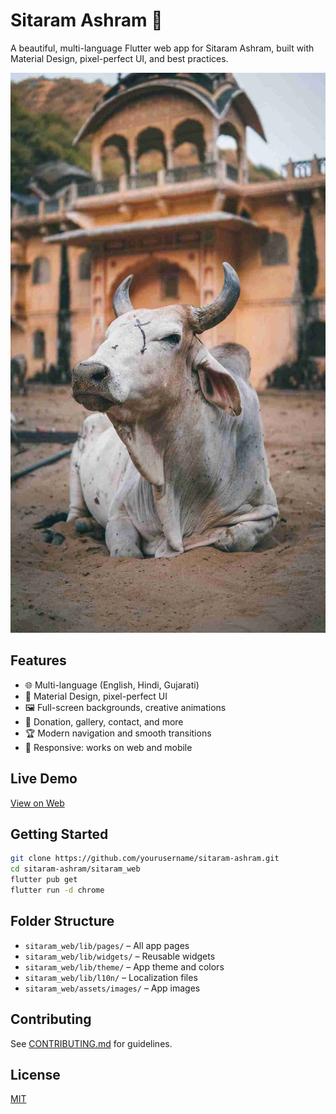 # Sitaram Ashram 🐄

A beautiful, multi-language Flutter web app for Sitaram Ashram, built with Material Design, pixel-perfect UI, and best practices.

![screenshot](sitaram_web/assets/images/herd_sunset.jpg)

## Features
- 🌐 Multi-language (English, Hindi, Gujarati)
- 🎨 Material Design, pixel-perfect UI
- 🖼️ Full-screen backgrounds, creative animations
- 💸 Donation, gallery, contact, and more
- 🏆 Modern navigation and smooth transitions
- 📱 Responsive: works on web and mobile

## Live Demo
[View on Web](https://your-demo-link.com)

## Getting Started

```sh
git clone https://github.com/yourusername/sitaram-ashram.git
cd sitaram-ashram/sitaram_web
flutter pub get
flutter run -d chrome
```

## Folder Structure
- `sitaram_web/lib/pages/` – All app pages
- `sitaram_web/lib/widgets/` – Reusable widgets
- `sitaram_web/lib/theme/` – App theme and colors
- `sitaram_web/lib/l10n/` – Localization files
- `sitaram_web/assets/images/` – App images

## Contributing
See [CONTRIBUTING.md](CONTRIBUTING.md) for guidelines.

## License
[MIT](LICENSE)
 